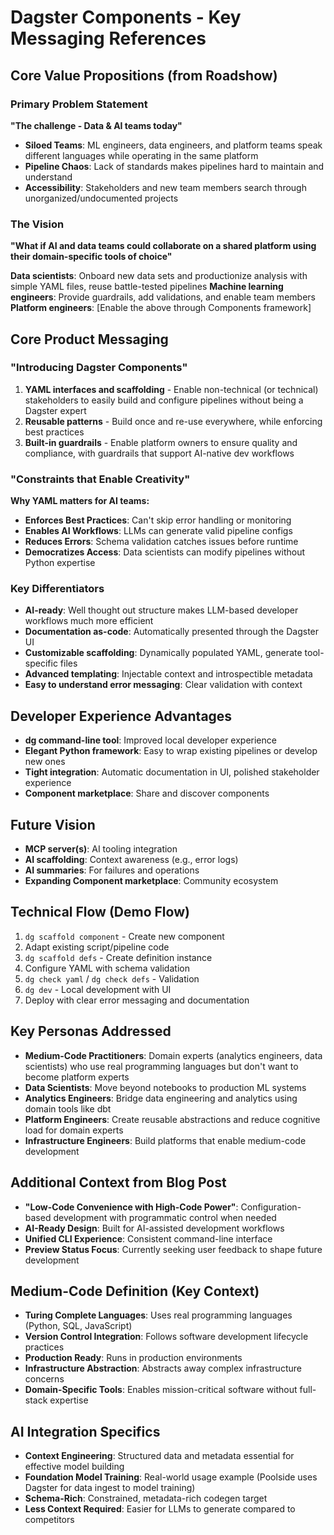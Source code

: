 # Dagster Components - Key Messaging References

## Core Value Propositions (from Roadshow)

### Primary Problem Statement
**"The challenge - Data & AI teams today"**
- **Siloed Teams**: ML engineers, data engineers, and platform teams speak different languages while operating in the same platform
- **Pipeline Chaos**: Lack of standards makes pipelines hard to maintain and understand  
- **Accessibility**: Stakeholders and new team members search through unorganized/undocumented projects

### The Vision
**"What if AI and data teams could collaborate on a shared platform using their domain-specific tools of choice"**

**Data scientists**: Onboard new data sets and productionize analysis with simple YAML files, reuse battle-tested pipelines
**Machine learning engineers**: Provide guardrails, add validations, and enable team members
**Platform engineers**: [Enable the above through Components framework]

## Core Product Messaging

### "Introducing Dagster Components"
1. **YAML interfaces and scaffolding** - Enable non-technical (or technical) stakeholders to easily build and configure pipelines without being a Dagster expert
2. **Reusable patterns** - Build once and re-use everywhere, while enforcing best practices  
3. **Built-in guardrails** - Enable platform owners to ensure quality and compliance, with guardrails that support AI-native dev workflows

### "Constraints that Enable Creativity"
**Why YAML matters for AI teams:**
- **Enforces Best Practices**: Can't skip error handling or monitoring
- **Enables AI Workflows**: LLMs can generate valid pipeline configs
- **Reduces Errors**: Schema validation catches issues before runtime
- **Democratizes Access**: Data scientists can modify pipelines without Python expertise

### Key Differentiators
- **AI-ready**: Well thought out structure makes LLM-based developer workflows much more efficient
- **Documentation as-code**: Automatically presented through the Dagster UI
- **Customizable scaffolding**: Dynamically populated YAML, generate tool-specific files
- **Advanced templating**: Injectable context and introspectible metadata
- **Easy to understand error messaging**: Clear validation with context

## Developer Experience Advantages
- **dg command-line tool**: Improved local developer experience
- **Elegant Python framework**: Easy to wrap existing pipelines or develop new ones
- **Tight integration**: Automatic documentation in UI, polished stakeholder experience
- **Component marketplace**: Share and discover components

## Future Vision
- **MCP server(s)**: AI tooling integration
- **AI scaffolding**: Context awareness (e.g., error logs)
- **AI summaries**: For failures and operations
- **Expanding Component marketplace**: Community ecosystem

## Technical Flow (Demo Flow)
1. `dg scaffold component` - Create new component
2. Adapt existing script/pipeline code
3. `dg scaffold defs` - Create definition instance  
4. Configure YAML with schema validation
5. `dg check yaml` / `dg check defs` - Validation
6. `dg dev` - Local development with UI
7. Deploy with clear error messaging and documentation

## Key Personas Addressed
- **Medium-Code Practitioners**: Domain experts (analytics engineers, data scientists) who use real programming languages but don't want to become platform experts
- **Data Scientists**: Move beyond notebooks to production ML systems
- **Analytics Engineers**: Bridge data engineering and analytics using domain tools like dbt
- **Platform Engineers**: Create reusable abstractions and reduce cognitive load for domain experts
- **Infrastructure Engineers**: Build platforms that enable medium-code development

## Additional Context from Blog Post
- **"Low-Code Convenience with High-Code Power"**: Configuration-based development with programmatic control when needed
- **AI-Ready Design**: Built for AI-assisted development workflows
- **Unified CLI Experience**: Consistent command-line interface
- **Preview Status Focus**: Currently seeking user feedback to shape future development

## Medium-Code Definition (Key Context)
- **Turing Complete Languages**: Uses real programming languages (Python, SQL, JavaScript)
- **Version Control Integration**: Follows software development lifecycle practices
- **Production Ready**: Runs in production environments
- **Infrastructure Abstraction**: Abstracts away complex infrastructure concerns
- **Domain-Specific Tools**: Enables mission-critical software without full-stack expertise

## AI Integration Specifics
- **Context Engineering**: Structured data and metadata essential for effective model building
- **Foundation Model Training**: Real-world usage example (Poolside uses Dagster for data ingest to model training)
- **Schema-Rich**: Constrained, metadata-rich codegen target
- **Less Context Required**: Easier for LLMs to generate compared to competitors